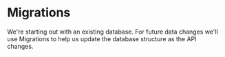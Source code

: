 # Migrations

We're starting out with an existing database. 
For future data changes we'll use Migrations to help 
us update the database structure as the API changes.
